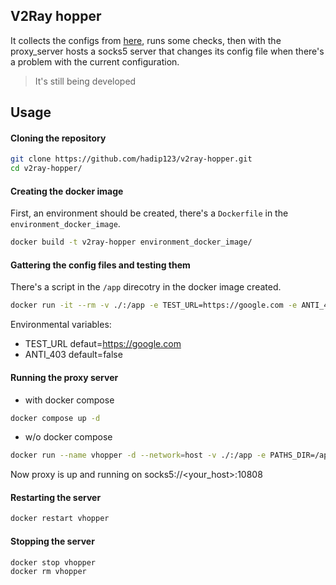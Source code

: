 ## V2Ray hopper

It collects the configs from [here](https://raw.githubusercontent.com/V2RayRoot/V2RayConfig/refs/heads/main/Config/vless.txt), runs some checks, then with the proxy_server hosts a socks5 server that changes its config file when there's a problem with the current configuration.
> It's still being developed

## Usage
#### Cloning the repository
```bash
git clone https://github.com/hadip123/v2ray-hopper.git
cd v2ray-hopper/
```
#### Creating the docker image
First, an environment should be created, there's a `Dockerfile` in the `environment_docker_image`.
```bash
docker build -t v2ray-hopper environment_docker_image/
```
#### Gattering the config files and testing them
There's a script in the `/app` direcotry in the docker image created.
```bash
docker run -it --rm -v ./:/app -e TEST_URL=https://google.com -e ANTI_403=false v2ray-hopper "/app/gattc"
```
Environmental variables:
* TEST_URL defaut=https://google.com
* ANTI_403 default=false
#### Running the proxy server
- with docker compose
```bash
docker compose up -d
```
- w/o docker compose
```bash
docker run --name vhopper -d --network=host -v ./:/app -e PATHS_DIR=/app/tester/wcp -e CONFIGS_DIR=/app/tester/configs v2ray-hopper:latest "/app/entrypoint"
```
Now proxy is up and running on socks5://<your_host>:10808
#### Restarting the server
```bash
docker restart vhopper
```
#### Stopping the server
```bash
docker stop vhopper
docker rm vhopper
```
